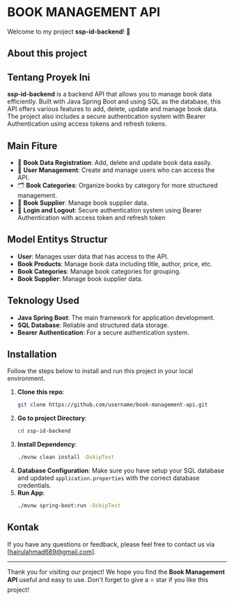 # BOOK MANAGEMENT API

Welcome to my project **ssp-id-backend**! 🎉

## About this project
## Tentang Proyek Ini

**ssp-id-backend** is a backend API that allows you to manage book data efficiently. Built with Java Spring Boot and using SQL as the database, this API offers various features to add, delete, update and manage book data. The project also includes a secure authentication system with Bearer Authentication using access tokens and refresh tokens.

## Main Fiture

- 📖 **Book Data Registration**: Add, delete and update book data easily.
- 👥 **User Management**: Create and manage users who can access the API.
- 🗂️ **Book Categories**: Organize books by category for more structured management.
- 🚛 **Book Supplier**: Manage book supplier data.
- 🔐 **Login and Logout**: Secure authentication system using Bearer Authentication with access token and refresh token

## Model Entitys Structur

- **User**: Manages user data that has access to the API.
- **Book Products**: Manage book data including title, author, price, etc.
- **Book Categories**: Manage book categories for grouping.
- **Book Supplier**: Manage book supplier data.

## Teknology Used

- **Java Spring Boot**: The main framework for application development.
- **SQL Database**: Reliable and structured data storage.
- **Bearer Authentication**: For a secure authentication system.

## Installation

Follow the steps below to install and run this project in your local environment.

1. **Clone this repo**:
    ```sh
    git clone https://github.com/username/book-management-api.git
    ```
2. **Go to project Directory**:
    ```sh
    cd ssp-id-backend
    ```
3. **Install Dependency**:
    ```sh
    ./mvnw clean install -DskipTest
    ```
4. **Database Configuration**:
   Make sure you have setup your SQL database and updated `application.properties` with the correct database credentials.
6. **Run App**:
    ```sh
    ./mvnw spring-boot:run -DskipTest
    ```
    
## Kontak

If you have any questions or feedback, please feel free to contact us via [hajrulahmad689@gmail.com].

---
Thank you for visiting our project! We hope you find the **Book Management API** useful and easy to use. Don't forget to give a ⭐ star if you like this project!
